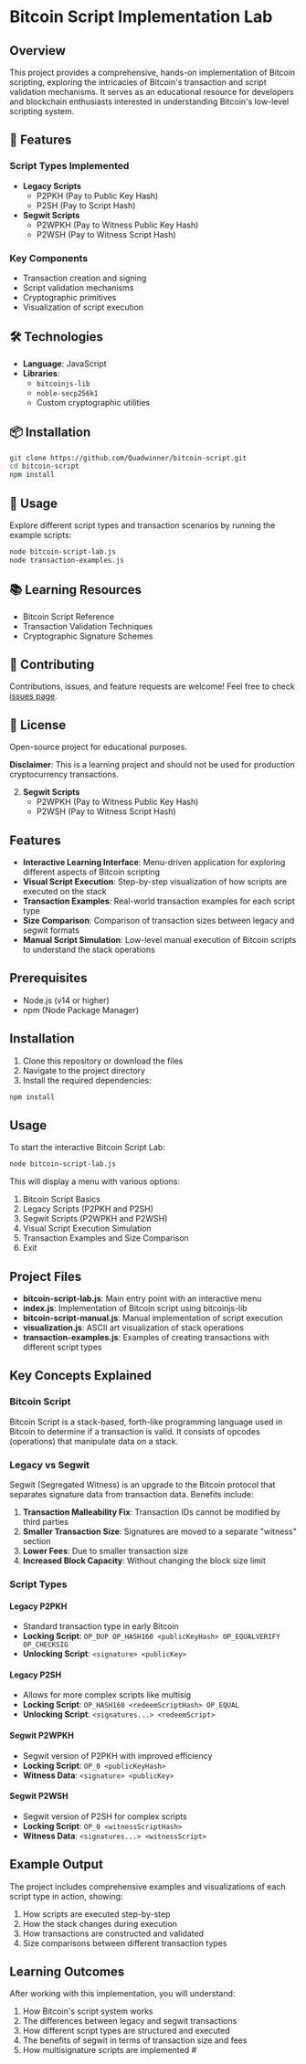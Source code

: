 # Bitcoin Script Implementation Lab

## Overview

This project provides a comprehensive, hands-on implementation of Bitcoin scripting, exploring the intricacies of Bitcoin's transaction and script validation mechanisms. It serves as an educational resource for developers and blockchain enthusiasts interested in understanding Bitcoin's low-level scripting system.

## 🚀 Features

### Script Types Implemented
- **Legacy Scripts**
  - P2PKH (Pay to Public Key Hash)
  - P2SH (Pay to Script Hash)
- **Segwit Scripts**
  - P2WPKH (Pay to Witness Public Key Hash)
  - P2WSH (Pay to Witness Script Hash)

### Key Components
- Transaction creation and signing
- Script validation mechanisms
- Cryptographic primitives
- Visualization of script execution

## 🛠 Technologies

- **Language**: JavaScript
- **Libraries**: 
  - `bitcoinjs-lib`
  - `noble-secp256k1`
  - Custom cryptographic utilities

## 📦 Installation

```bash
git clone https://github.com/Quadwinner/bitcoin-script.git
cd bitcoin-script
npm install
```

## 🧪 Usage

Explore different script types and transaction scenarios by running the example scripts:

```bash
node bitcoin-script-lab.js
node transaction-examples.js
```

## 📚 Learning Resources

- Bitcoin Script Reference
- Transaction Validation Techniques
- Cryptographic Signature Schemes

## 🤝 Contributing

Contributions, issues, and feature requests are welcome! Feel free to check [issues page](https://github.com/Quadwinner/bitcoin-script/issues).

## 📝 License

Open-source project for educational purposes.

**Disclaimer**: This is a learning project and should not be used for production cryptocurrency transactions.

2. **Segwit Scripts**
   - P2WPKH (Pay to Witness Public Key Hash)
   - P2WSH (Pay to Witness Script Hash)

## Features

- **Interactive Learning Interface**: Menu-driven application for exploring different aspects of Bitcoin scripting
- **Visual Script Execution**: Step-by-step visualization of how scripts are executed on the stack
- **Transaction Examples**: Real-world transaction examples for each script type
- **Size Comparison**: Comparison of transaction sizes between legacy and segwit formats
- **Manual Script Simulation**: Low-level manual execution of Bitcoin scripts to understand the stack operations

## Prerequisites

- Node.js (v14 or higher)
- npm (Node Package Manager)

## Installation

1. Clone this repository or download the files
2. Navigate to the project directory
3. Install the required dependencies:

```bash
npm install
```

## Usage

To start the interactive Bitcoin Script Lab:

```bash
node bitcoin-script-lab.js
```

This will display a menu with various options:

1. Bitcoin Script Basics
2. Legacy Scripts (P2PKH and P2SH)
3. Segwit Scripts (P2WPKH and P2WSH)
4. Visual Script Execution Simulation
5. Transaction Examples and Size Comparison
6. Exit

## Project Files

- **bitcoin-script-lab.js**: Main entry point with an interactive menu
- **index.js**: Implementation of Bitcoin script using bitcoinjs-lib
- **bitcoin-script-manual.js**: Manual implementation of script execution
- **visualization.js**: ASCII art visualization of stack operations
- **transaction-examples.js**: Examples of creating transactions with different script types

## Key Concepts Explained

### Bitcoin Script

Bitcoin Script is a stack-based, forth-like programming language used in Bitcoin to determine if a transaction is valid. It consists of opcodes (operations) that manipulate data on a stack.

### Legacy vs Segwit

Segwit (Segregated Witness) is an upgrade to the Bitcoin protocol that separates signature data from transaction data. Benefits include:

1. **Transaction Malleability Fix**: Transaction IDs cannot be modified by third parties
2. **Smaller Transaction Size**: Signatures are moved to a separate "witness" section
3. **Lower Fees**: Due to smaller transaction size
4. **Increased Block Capacity**: Without changing the block size limit

### Script Types

#### Legacy P2PKH
- Standard transaction type in early Bitcoin
- **Locking Script**: `OP_DUP OP_HASH160 <publicKeyHash> OP_EQUALVERIFY OP_CHECKSIG`
- **Unlocking Script**: `<signature> <publicKey>`

#### Legacy P2SH
- Allows for more complex scripts like multisig
- **Locking Script**: `OP_HASH160 <redeemScriptHash> OP_EQUAL`
- **Unlocking Script**: `<signatures...> <redeemScript>`

#### Segwit P2WPKH
- Segwit version of P2PKH with improved efficiency
- **Locking Script**: `OP_0 <publicKeyHash>`
- **Witness Data**: `<signature> <publicKey>`

#### Segwit P2WSH
- Segwit version of P2SH for complex scripts
- **Locking Script**: `OP_0 <witnessScriptHash>`
- **Witness Data**: `<signatures...> <witnessScript>`

## Example Output

The project includes comprehensive examples and visualizations of each script type in action, showing:

1. How scripts are executed step-by-step
2. How the stack changes during execution
3. How transactions are constructed and validated
4. Size comparisons between different transaction types

## Learning Outcomes

After working with this implementation, you will understand:

1. How Bitcoin's script system works
2. The differences between legacy and segwit transactions
3. How different script types are structured and executed
4. The benefits of segwit in terms of transaction size and fees
5. How multisignature scripts are implemented #
